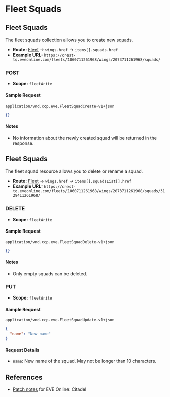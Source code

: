 # Fleet Squads

## Fleet Squads

The fleet squads collection allows you to create new squads.

- **Route:** [Fleet](fleet_fleet.md) → `wings.href` → `items[].squads.href`
- **Example URL:** `https://crest-tq.eveonline.com/fleets/1060711261968/wings/2073711261968/squads/`

### POST

- **Scope:** `fleetWrite`

#### Sample Request

`application/vnd.ccp.eve.FleetSquadCreate-v1+json`

```json
{}
```

#### Notes

- No information about the newly created squad will be returned in the response.

## Fleet Squads

The fleet squad resource allows you to delete or rename a squad.

- **Route:** [Fleet](fleet_fleet.md) → `wings.href` → `items[].squadsList[].href`
- **Example URL:** `https://crest-tq.eveonline.com/fleets/1060711261968/wings/2073711261968/squads/3129411261968/`

### DELETE

- **Scope:** `fleetWrite`

#### Sample Request

`application/vnd.ccp.eve.FleetSquadDelete-v1+json`

```json
{}
```

#### Notes

- Only empty squads can be deleted.

### PUT

- **Scope:** `fleetWrite`

#### Sample Request

`application/vnd.ccp.eve.FleetSquadUpdate-v1+json`

```json
{
  "name": "New name"
}
```

#### Request Details

- `name`: New name of the squad. May not be longer than 10 characters.

## References

- [Patch notes](https://community.eveonline.com/news/patch-notes/patch-notes-for-eve-online-citadel) for EVE Online: Citadel

